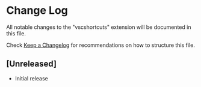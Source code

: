 # Change Log

All notable changes to the "vscshortcuts" extension will be documented in this file.

Check [Keep a Changelog](http://keepachangelog.com/) for recommendations on how to structure this file.

## [Unreleased]

- Initial release